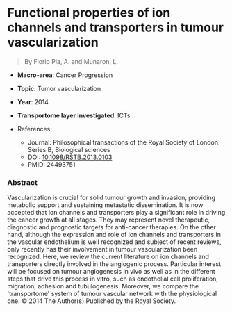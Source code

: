 # Functional properties of ion channels and transporters in tumour vascularization

> By Fiorio Pla, A. and Munaron, L.

- **Macro-area**: Cancer Progression
- **Topic**: Tumor vascularization
- **Year**: 2014
- **Transportome layer investigated**: ICTs

- References:
  - Journal: Philosophical transactions of the Royal Society of London. Series B, Biological sciences
  - DOI: [10.1098/RSTB.2013.0103](https://doi.org/10.1098/RSTB.2013.0103)
  - PMID: 24493751

### Abstract

Vascularization is crucial for solid tumour growth and invasion, providing metabolic support and sustaining metastatic dissemination. It is now accepted that ion channels and transporters play a significant role in driving the cancer growth at all stages. They may represent novel therapeutic, diagnostic and prognostic targets for anti-cancer therapies. On the other hand, although the expression and role of ion channels and transporters in the vascular endothelium is well recognized and subject of recent reviews, only recently has their involvement in tumour vascularization been recognized. Here, we review the current literature on ion channels and transporters directly involved in the angiogenic process. Particular interest will be focused on tumour angiogenesis in vivo as well as in the different steps that drive this process in vitro, such as endothelial cell proliferation, migration, adhesion and tubulogenesis. Moreover, we compare the 'transportome' system of tumour vascular network with the physiological one. © 2014 The Author(s) Published by the Royal Society.
